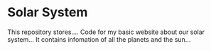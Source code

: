 # Solar System

This repository stores....
Code for my basic website about our solar system...
It contains infomation of all the planets and the sun...

